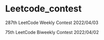 # Leetcode_contest

287th LeetCode Weekly Contest 2022/04/03 

75th LeetCode Biweekly Contest 2022/04/02

